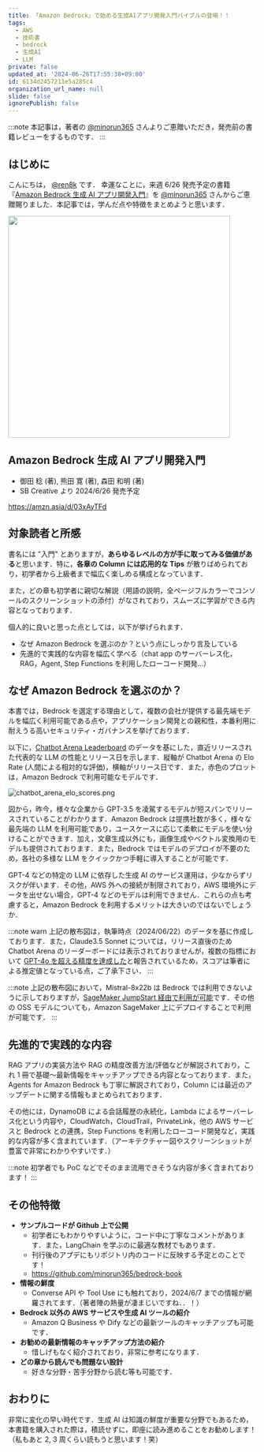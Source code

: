 ```yaml
---
title: 「Amazon Bedrock」で始める生成AIアプリ開発入門バイブルの登場！！
tags:
  - AWS
  - 技術書
  - bedrock
  - 生成AI
  - LLM
private: false
updated_at: '2024-06-26T17:55:38+09:00'
id: 6134d2457211e5a285c4
organization_url_name: null
slide: false
ignorePublish: false
---
```


:::note
本記事は，著者の [@minorun365](https://qiita.com/minorun365) さんよりご恵贈いただき，発売前の書籍レビューをするものです．
:::

## はじめに

こんにちは， [@ren8k](https://qiita.com/ren8k) です．
幸運なことに，来週 6/26 発売予定の書籍『[Amazon Bedrock 生成 AI アプリ開発入門](https://www.sbcr.jp/product/4815626440/)』を [@minorun365](https://qiita.com/minorun365) さんからご恵贈賜りました．本記事では，学んだ点や特徴をまとめようと思います．

<img width="450" src="https://qiita-image-store.s3.ap-northeast-1.amazonaws.com/0/3792375/73262961-2960-139b-b87a-26bde3763a06.jpeg">

## Amazon Bedrock 生成 AI アプリ開発入門

- 御田 稔 (著), 熊田 寛 (著), 森田 和明 (著)
- SB Creative より 2024/6/26 発売予定

https://amzn.asia/d/03xAyTFd

## 対象読者と所感

書名には "入門" とありますが，**あらゆるレベルの方が手に取ってみる価値がある**と思います．特に，**各章の Column には応用的な Tips** が散りばめられており，初学者から上級者まで幅広く楽しめる構成となっています．

また，どの章も初学者に親切な解説（用語の説明，全ページフルカラーでコンソールのスクリーンショットの添付）がなされており，スムーズに学習ができる内容となっております．

個人的に良いと思った点としては，以下が挙げられます．

- なぜ Amazon Bedrock を選ぶのか？という点にしっかり言及している
- 先進的で実践的な内容を幅広く学べる（chat app のサーバーレス化，RAG，Agent, Step Functions を利用したローコード開発...）

## なぜ Amazon Bedrock を選ぶのか？

本書では，Bedrock を選定する理由として，複数の会社が提供する最先端モデルを幅広く利用可能である点や，アプリケーション開発との親和性，本番利用に耐えうる高いセキュリティ・ガバナンスを挙げております．

以下に，[Chatbot Arena Leaderboard](https://huggingface.co/spaces/lmsys/chatbot-arena-leaderboard) のデータを基にした，直近リリースされた代表的な LLM の性能とリリース日を示します．縦軸が Chatbot Arena の Elo Rate (人間による相対的な評価)，横軸がリリース日です．また，赤色のプロットは，Amazon Bedrock で利用可能なモデルです．

![chatbot_arena_elo_scores.png](https://qiita-image-store.s3.ap-northeast-1.amazonaws.com/0/3792375/f42500a1-a1b5-106c-87d1-747db073a1e8.png)

図から，昨今，様々な企業から GPT-3.5 を凌駕するモデルが短スパンでリリースされていることがわかります．Amazon Bedrock は提携社数が多く，様々な最先端の LLM を利用可能であり，ユースケースに応じて柔軟にモデルを使い分けることができます．加え，文章生成以外にも，画像生成やベクトル変換用のモデルも提供されております．また，Bedrock ではモデルのデプロイが不要のため，各社の多様な LLM をクイックかつ手軽に導入することが可能です．

GPT-4 などの特定の LLM に依存した生成 AI のサービス運用は，少なからずリスクが伴います．その他，AWS 外への接続が制限されており，AWS 環境外にデータを出せない場合，GPT-4 などのモデルは利用できません．これらの点も考慮すると，Amazon Bedrock を利用するメリットは大きいのではないでしょうか．

:::note warn
上記の散布図は，執筆時点（2024/06/22）のデータを基に作成しております．また，Claude3.5 Sonnet については，リリース直後のため Chatbot Arena のリーダーボードには表示されておりませんが，複数の指標において [GPT-4o を超える精度を達成した](https://www.anthropic.com/news/claude-3-5-sonnet)と報告されているため，スコアは筆者による推定値となっている点，ご了承下さい．
:::

:::note
上記の散布図において，Mistral-8x22b は Bedrock では利用できないように示しておりますが，[SageMaker JumpStart 経由で利用が可能](https://aws.amazon.com/jp/blogs/machine-learning/mixtral-8x22b-is-now-available-in-amazon-sagemaker-jumpstart/)です．その他の OSS モデルについても，Amazon SageMaker 上にデプロイすることで利用が可能です．
:::

## 先進的で実践的な内容

RAG アプリの実装方法や RAG の精度改善方法/評価などが解説されており，これ 1 冊で基礎〜最新情報をキャッチアップできる内容となっております．また，Agents for Amazon Bedrock も丁寧に解説されており，Column には最近のアップデートに関する情報もまとめられております．

その他には，DynamoDB による会話履歴の永続化，Lambda によるサーバーレス化という内容や，CloudWatch，CloudTrail，PrivateLink，他の AWS サービスと Bedrock との連携，Step Functions を利用したローコード開発など，実践的な内容が多く含まれています．（アーキテクチャー図やスクリーンショットが豊富で非常にわかりやすいです．）

:::note
初学者でも PoC などでそのまま流用できそうな内容が多く含まれております！
:::

## その他特徴

- **サンプルコードが Github 上で公開**
  - 初学者にもわかりやすいように，コード中に丁寧なコメントがあります．また，LangChain を学ぶのに最適な教材でもあります．
  - 刊行後のアプデにもリポジトリ内のコードに反映する予定とのことです！
  - https://github.com/minorun365/bedrock-book
- **情報の鮮度**
  - Converse API や Tool Use にも触れており，2024/6/7 までの情報が網羅されてます．（著者陣の熱量が凄まじいですね．．！）
- **Bedrock 以外の AWS サービスや生成 AI ツールの紹介**
  - Amazon Q Business や Dify などの最新ツールのキャッチアップも可能です．
- **お勧めの最新情報のキャッチアップ方法の紹介**
  - 惜しげもなく紹介されており，非常に参考になります．
- **どの章から読んでも問題ない設計**
  - 好きな分野・苦手分野から読む等も可能です．

## おわりに

非常に変化の早い時代です．生成 AI は知識の鮮度が重要な分野でもあるため，本書籍を購入された際は，積読せずに，即座に読み進めることをお勧めします！（私もあと 2, 3 周くらい読もうと思います！笑）
